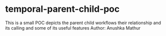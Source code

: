 # temporal-parent-child-poc
This is a small POC depicts the parent child workflows their relationship and its calling and some of its useful features
Author: Anushka Mathur
